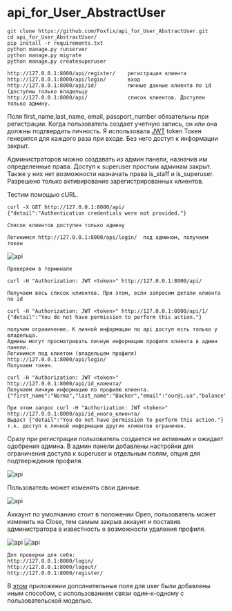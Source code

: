 # api_for_User_AbstractUser

    git clone https://github.com/Foxfix/api_for_User_AbstractUser.git
    cd api_for_User_AbstractUser/
    pip install -r requirements.txt
    python manage.py runserver
    python manage.py migrate
    python manage.py createsuperuser
    
    http://127.0.0.1:8000/api/register/    регистрация клиента
    http://127.0.0.1:8000/api/login/       вход 
    http://127.0.0.1:8000/api/id/          личные данные клиента по id (доступны только владельцу
    http://127.0.0.1:8000/api/             список клиентов. Доступен только админу.           
    
Поля first_name,last_name, email, passport_number  обязательны при регистрации.
Когда пользователь создает учетную запись, он или она должны подтвердить личность.
Я использовала [JWT](http://getblimp.github.io/django-rest-framework-jwt) token
Токен генерится для каждого раза при входе. Без него доступ к информации закрыт.

Администраторов можно создавать из админ панели, назначив им определенные права. 
Доступ к superuser простым админам закрыт. Также у них нет возможности назначать права is_staff и is_superuser.
Разрешено только активирование зарегистрированных клиентов.
    
Тестим помощью cURL.

    curl -X GET http://127.0.0.1:8000/api/  
    {"detail":"Authentication credentials were not provided."}
    
    Cписок клиентов доступен только админу

    Логинимся http://127.0.0.1:8000/api/login/  под админом, получаем токен
  ![api](http://ipic.su/img/img7/fs/joxi_screenshot_1492730176307.1492731933.png)
    
    Проверяем в терминале
    
    curl -H "Authorization: JWT <token>" http://127.0.0.1:8000/api/
    
    Получаем весь список клиентов. При этом, если запросим детали клиента по id
    
    curl -H "Authorization: JWT <token>" http://127.0.0.1:8000/api/1/ 
    {"detail":"You do not have permission to perform this action."}
    
    получим ограничение. К личной информации по api доступ есть только у владельца.
    Админы могут просматривать личную информацию профиля клиента в админ панели.
    Логинимся под клиетом (владельцем профиля) http://127.0.0.1:8000/api/login/
    Получаем токен.
    
    curl -H "Authorization: JWT <token>" http://127.0.0.1:8000/api/id_клиента/
    Получаем личную информацию по профилю клиента.
    {"first_name":"Norma","last_name":"Backer","email":"our@i.ua","balance":"0.0000","username":"norma","passport_number":"CK123478","accaunt":true}
    
    При этом запрос curl -H "Authorization: JWT <token>" http://127.0.0.1:8000/api/id_иного_клиента/
    Выдаст {"detail":"You do not have permission to perform this action."}
    т.к. доступ к личной информации других клиентов ограничен.
 
Сразу при регистрации пользователь создается не активным и ожидает одобрения админа.
В админ панели добавлены настройки для ограничения доступа к superuser и отдельным полям,
опция для подтверждения профиля.

 ![api](https://wmpics.pics/di-0V5T.png)
 
 
 Пользователь может изменять свои данные.
 
 ![api](http://ipic.su/img/img7/fs/joxi_screenshot_1492731538260.1492732173.png)
 
 Аккаунт по умолчанию стоит в положении Open, пользователь может изменить на Close, 
 тем самым закрыв аккаунт и поставив администратора в известность о возможности удаления профиля.
 
 ![api](http://ipic.su/img/img7/fs/scrin.1492894317.png) 
  ![api](http://ipic.su/img/img7/fs/close.1492894356.png) 
 
    Доп проверки для себя:
    http://127.0.0.1:8000/login/
    http://127.0.0.1:8000/logout/
    http://127.0.0.1:8000/register/
 
 В  [этом](https://github.com/Foxfix/api_client) приложении дополнительные поля для user были добавлены 
 иным способом, с использованием связи один-к-одному с пользовательской моделью. 
